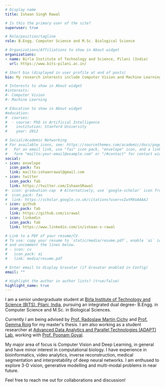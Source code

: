 ```yaml
---
# Display name
title: Ishaan Singh Rawal

# Is this the primary user of the site?
superuser: true

# Role/position/tagline
role: B.Engg. Computer Science and M.Sc. Biological Science

# Organizations/Affiliations to show in About widget
organizations:
- name: Birla Institute of Technology and Science, Pilani (India)
  url: https://www.bits-pilani.ac.in/

# Short bio (displayed in user profile at end of posts)
bio: My research interests include Computer Vision and Machine Learning

# Interests to show in About widget
#interests:
#- Computer Vision
#- Machine Learning

# Education to show in About widget
#education:
#  courses:
#  - course: PhD in Artificial Intelligence
#    institution: Stanford University
#    year: 2012

# Social/Academic Networking
# For available icons, see: https://sourcethemes.com/academic/docs/page-builder/#icons
#   For an email link, use "fas" icon pack, "envelope" icon, and a link in the
#   form "mailto:your-email@example.com" or "/#contact" for contact widget.
social:
- icon: envelope
  icon_pack: fas
  link: mailto:ishaanrawal@gmail.com
- icon: twitter
  icon_pack: fab
  link: https://twitter.com/IshaanSRawal
#- icon: graduation-cap  # Alternatively, use `google-scholar` icon from `ai` icon pack
#  icon_pack: fas
#  link: https://scholar.google.co.uk/citations?user=sIwtMXoAAAAJ
- icon: github
  icon_pack: fab
  link: https://github.com/israwal
- icon: linkedin
  icon_pack: fab
  link: https://www.linkedin.com/in/ishaan-s-rawal

# Link to a PDF of your resume/CV.
# To use: copy your resume to `static/media/resume.pdf`, enable `ai` icons in `params.toml`, 
# and uncomment the lines below.
# - icon: cv
#   icon_pack: ai
#   link: media/resume.pdf

# Enter email to display Gravatar (if Gravatar enabled in Config)
email: ""

# Highlight the author in author lists? (true/false)
highlight_name: true
---
```

<!-- <DIV align="justify"> -->
  <p>
  I am a senior undergraduate student at <a href="https://www.bits-pilani.ac.in/">Birla Institute of Technology and Science (BITS), Pilani, India</a>, pursuing an integrated dual degree- B.Engg. in Computer Science and M.Sc. in Biological Sciences.
  </p>
  <p>
    Currently I am being advised by <a href="http://userpage.fu-berlin.de/rmcichy/">Prof. Radoslaw Martin Cichy</a> and <a href="http://www.cvai.cs.uni-frankfurt.de/">Prof. Gemma Roig</a> for my master's thesis. I am also working as a student researcher at <a href="https://www.bits-pilani.ac.in/pilani/computerscience/AdvancedDataAnalyticsParallelTechnologiesLaboratory">Advanced Data Analytics and Parallel Technologies (ADAPT) Lab</a>, working with <a href="https://universe.bits-pilani.ac.in/pilani/poonam/profile">Prof. Poonam Goyal</a>.
  </p>
  <p>
    My major area of focus is Computer Vision and Deep Learning, in general and have minor interest in computational biology. I have experience in bioinformatics, video analytics, inverse reconstruction, medical segmentation and interpretability of deep neural networks. I am enthused to explore 3-D vision, generative modelling and multi-modal problems in near future.
  </p>
  <p>
    Feel free to reach me out for collaborations and discussion!
  </p>
<!-- </DIV> -->

